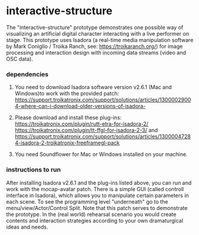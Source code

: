 # interactive-structure
The "interactive-structure" prototype demonstrates one possible way of visualizing an artificial digital character interacting with a live performer on stage. This prototype uses Isadora (a real-time media manipulation software by Mark Coniglio / Troika Ranch, see: https://troikaranch.org/) for image processing and interaction design with incoming data streams (video and OSC data). 

### dependencies

1. You need to download Isadora software version v2.6.1 (Mac and Windows)to work with the provided patch: https://support.troikatronix.com/support/solutions/articles/13000029004-where-can-i-download-older-versions-of-isadora-

2. Please download and install these plug-ins: https://troikatronix.com/plugin/rutt-etra-for-isadora-2/ https://troikatronix.com/plugin/tt-ffgl-for-isadora-2-3/ and https://support.troikatronix.com/support/solutions/articles/13000047284-isadora-2-troikatronix-freeframegl-pack

3. You need Soundflower for Mac or Windows installed on your machine.

### instructions to run

After installing Isadora v2.6.1 and the plug-ins listed above, you can run and work with the mocap-avatar patch. There is a simple GUI (called controll interface in Isadora), which allows you to manipulate certain parameters in each scene. To see the programming level "underneath" go to the menu/view/Actor/Control Split. Note that this patch serves to demonstrate the prototype. In the (real world) rehearsal scenario you would create contents and interaction strategies according to your own dramaturgical ideas and needs.
